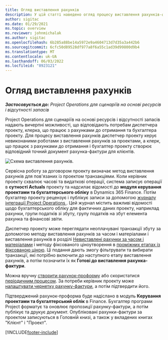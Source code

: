 ```yaml
---
title: Огляд виставлення рахунків
description: У цій статті наведено огляд процесу виставлення рахунків-фактур у операціях проекту для сценаріїв на основі ресурсів/не забезпечених.
author: sigitac
ms.date: 01/29/2021
ms.topic: overview
ms.reviewer: johnmichalak
ms.author: sigitac
ms.openlocfilehash: 6b285a88be14a5972e9a4604713d7d35a3a442b6
ms.sourcegitcommit: 6cfc50d89528df977a8f6a55c1ad39d99800d9b4
ms.translationtype: MT
ms.contentlocale: uk-UA
ms.lasthandoff: 06/03/2022
ms.locfileid: "8923121"
---
```

# <a name="invoicing-process-overview"></a>Огляд виставлення рахунків

_**Застосовується до:** Project Operations для сценаріїв на основі ресурсів і відсутності запасів_

Project Operations для сценаріїв на основі ресурсів і відсутності запасів надають вичерпні можливості, що відповідають потребам диспетчера проекту, клерка, що працює з рахунками до отримання та бухгалтера проекту. Для процесу виставлення рахунків диспетчер проекту керує невиконаними роботами з виставлення рахунків за проектами, а клерк, що працює з рахунками до отримання і бухгалтер проекту створює відповідний точний документ рахунка-фактури для клієнтів.

![Схема виставлення рахунків.](./media/invoicing-flow.png)

Сервісна роботу за договором проекту визначає метод виставлення рахунків для пов'язаних із проектом транзакціями. Коли керівник проекту схвалює часові та видаткові операції, система записує операції в **сутності Actuals** проекту та надсилає відомості до **модуля керування проектами та бухгалтерського обліку** в Dynamics 365 Finance. Потім бухгалтер проекту рецензує і публікує записи за допомогою [журналу інтеграції Project Operations ](../project-accounting/project-operations-integration-journal.md). Цей журнал містить важливі відомості щодо бухгалтерського обліку для фактичних даних проекту, наприклад рахунки, групи податків зі збуту, групу податків на збут елемента рахунка та фінансові звіти.

Диспетчер проекту може переглядати неоплачувані транзакції збуту за допомогою методу виставлення рахунків за часом і матеріалами і виставлення рахунків в розділі [Невиставлені рахунки за часом і матеріалами](../proforma-invoicing/manage-billing-backlog.md#time-and-material-billing-backlog) і методу фіксованого ціноутворення в [проміжних етапах із фіксованою ціною](../proforma-invoicing/manage-billing-backlog.md#fixed-price-milestones). Ці подання дають змогу фільтрувати та вибирати транзакції, які потрібно включити до наступного етапу виставлення рахунків, а потім позначити їх як **Готові до виставлення рахунка-фактури**.

Можна вручну [створити рахунок-проформу](../proforma-invoicing/create-manual-proforma-invoice.md) або скористатися [періодичним процесом](../proforma-invoicing/configure-automated-invoice-creation.md). За потреби керівник проекту може [налаштувати чернетку рахунку-фактури](../proforma-invoicing/manage-proforma-invoice.md), а потім підтвердити його.

Підтверджений рахунок-проформа буде надіслано в модуль  **Керування проектами та бухгалтерський облік** в Finance. Бухгалтер програми Project форматує та оновлює пропозиції рахунку-фактури, а потім публікує та друкує документ. Опубліковані рахунки-фактури за проектом записуються в Головній книзі, а також у вкладених книгах "Клієнт" і "Проект".


[!INCLUDE[footer-include](../includes/footer-banner.md)]